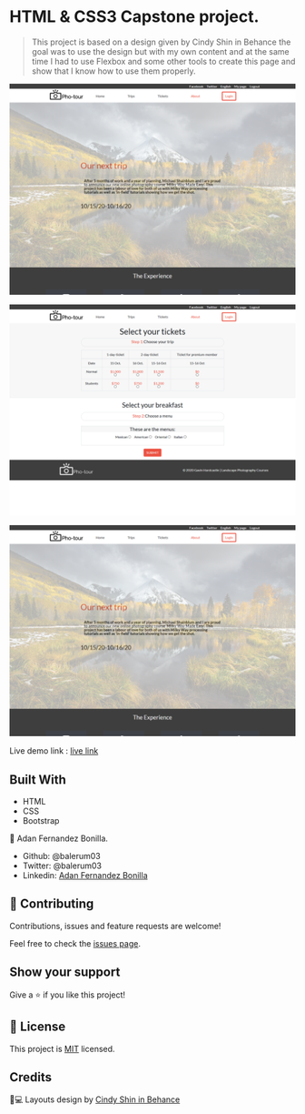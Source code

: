 # HTML & CSS3 Capstone project.

> This project is based on a design given by Cindy Shin in Behance the goal was to use the design but with my own content and at the same time I had to use Flexbox and some other tools to create this page and show that I know how to use them properly.

![screenshot](https://raw.githubusercontent.com/balerum03/htmlandcss3-capstone/dev-cap/assets/images/capture1.png?raw=true)

![screenshot](https://raw.githubusercontent.com/balerum03/htmlandcss3-capstone/dev-cap/assets/images/capture2.png?raw=true)

![screenshot](https://raw.githubusercontent.com/balerum03/htmlandcss3-capstone/dev-cap/assets/images/capture1.png?raw=true)

Live demo link : [live link](https://raw.githack.com/balerum03/htmlandcss3-capstone/dev-cap/main.html)

## Built With

- HTML
- CSS
- Bootstrap

👤 Adan Fernandez Bonilla.

- Github: @balerum03
- Twitter: @balerum03
- Linkedin: [Adan Fernandez Bonilla](https://www.linkedin.com/in/adan-fernandez-bonilla-4560831a5)                                         

## 🤝 Contributing

Contributions, issues and feature requests are welcome!

Feel free to check the [issues page](https://github.com/balerum03/htmlandcss3-capstone/issues).

## Show your support

Give a ⭐️ if you like this project!

## 📝 License

This project is [MIT](lic.url) licensed.

## Credits

📄💻 Layouts design by <a href="https://www.behance.net/adagio07" target="_blank">Cindy Shin in Behance</a>
